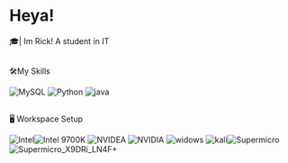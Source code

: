 
# Heya!

🎓| Im Rick! A student in IT

##

🛠️My Skills 

![MySQL](https://img.shields.io/badge/MySQL-000000?style=for-the-badge&color=red&logo=MySQL&logoColor=black)  ![Python](https://img.shields.io/badge/Python-000000?style=for-the-badge&color=yellow&logo=Python&logoColor=black) ![java](https://img.shields.io/badge/JavaScript-000000?style=for-the-badge&color=yellow&logo=JavaScript&logoColor=black) 

##

🖥️ Workspace Setup

![Intel](https://img.shields.io/badge/Intel-000000?style=for-the-badge&color=navy&logo=Intel&logoColor=black)![Intel 9700K](https://img.shields.io/badge/Core_I7_9700K-000000?style=for-the-badge&color=blue&logo=intel&logoColor=black) ![NVIDEA](https://img.shields.io/badge/NVIDIA-000000?style=for-the-badge&color=succes&logo=NVIDIA&logoColor=black) ![NVIDIA](https://img.shields.io/badge/NVIDIA_RTX_3070-000000?style=for-the-badge&color=green&logo=NVIDIA&logoColor=black) ![widows](https://img.shields.io/badge/Windows_11-000000?style=for-the-badge&color=blue&logo=Windows&logoColor=white) ![kali](https://img.shields.io/badge/kali_Linux-000000?style=for-the-badge&color=yellow&logo=Linux&logoColor=white)![Supermicro](https://img.shields.io/badge/Supermicro-000000?style=for-the-badge&color=navy&logo=Supermicro&logoColor=black) ![Supermicro_X9DRi_LN4F+](https://img.shields.io/badge/Supermicro-X9DRi-LN4F+-000000?style=for-the-badge&color=navy&logo=Supermicro-X9DRi+-LN4F&logoColor=black)



